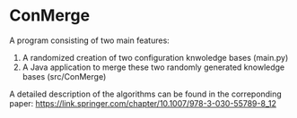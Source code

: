 # ConMerge
A program consisting of two main features:
1. A randomized creation of two configuration knwoledge bases (main.py)
2. A Java application to merge these two randomly generated knowledge bases (src/ConMerge)

A detailed description of the algorithms can be found in the correponding paper:
https://link.springer.com/chapter/10.1007/978-3-030-55789-8_12
